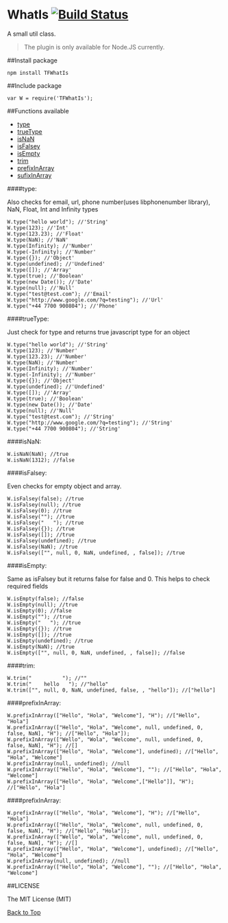 # WhatIs [![Build Status](https://travis-ci.org/mithralaya/WhatIs.svg?branch=master)](https://travis-ci.org/mithralaya/WhatIs)
A small util class.

> The plugin is only available for Node.JS currently.

##Install package

```
npm install TFWhatIs
```

##Include package

```
var W = require('TFWhatIs');
```

##Functions available
  - [type](#type)
  - [trueType](#trueType)
  - [isNaN](#isNaN)
  - [isFalsey](#isFalsey)
  - [isEmpty](#isEmpty)
  - [trim](#trim)
  - [prefixInArray](#prefixInArray)
  - [sufixInArray](#sufixInArray)

####type:

Also checks for email, url, phone number(uses libphonenumber library), NaN, Float, Int and Infinity  types

```
W.type("hello world"); //'String'
W.type(123); //'Int'
W.type(123.23); //'Float'
W.type(NaN); //'NaN'
W.type(Infinity); //'Number'
W.type(-Infinity); //'Number'
W.type({}); //'Object'
W.type(undefined); //'Undefined'
W.type([]); //'Array'
W.type(true); //'Boolean'
W.type(new Date()); //'Date'
W.type(null); //'Null'
W.type("test@test.com"); //'Email'
W.type("http://www.google.com/?q=testing"); //'Url'
W.type("+44 7700 900804"); //'Phone'
```

####trueType:

Just check for type and returns true javascript type for an object

```
W.type("hello world"); //'String'
W.type(123); //'Number'
W.type(123.23); //'Number'
W.type(NaN); //'Number'
W.type(Infinity); //'Number'
W.type(-Infinity); //'Number'
W.type({}); //'Object'
W.type(undefined); //'Undefined'
W.type([]); //'Array'
W.type(true); //'Boolean'
W.type(new Date()); //'Date'
W.type(null); //'Null'
W.type("test@test.com"); //'String'
W.type("http://www.google.com/?q=testing"); //'String'
W.type("+44 7700 900804"); //'String'
```

####isNaN:
```
W.isNaN(NaN); //true
W.isNaN(1312); //false
```

####isFalsey:

Even checks for empty object and array.

```
W.isFalsey(false); //true
W.isFalsey(null); //true
W.isFalsey(0); //true
W.isFalsey(""); //true
W.isFalsey("   "); //true
W.isFalsey({}); //true
W.isFalsey([]); //true
W.isFalsey(undefined); //true
W.isFalsey(NaN); //true
W.isFalsey(["", null, 0, NaN, undefined, , false]); //true
```

####isEmpty:

Same as isFalsey but it returns false for false and 0. This helps to check required fields

```
W.isEmpty(false); //false
W.isEmpty(null); //true
W.isEmpty(0); //false
W.isEmpty(""); //true
W.isEmpty("   "); //true
W.isEmpty({}); //true
W.isEmpty([]); //true
W.isEmpty(undefined); //true
W.isEmpty(NaN); //true
W.isEmpty(["", null, 0, NaN, undefined, , false]); //false
```

####trim:
```
W.trim("          "); //""
W.trim("    hello   "); //"hello"
W.trim(["", null, 0, NaN, undefined, false, , "hello"]); //["hello"]
```

####prefixInArray:
```
W.prefixInArray(["Hello", "Hola", "Welcome"], "H"); //["Hello", "Hola"]
W.prefixInArray(["Hello", "Hola", "Welcome", null, undefined, 0, false, NaN], "H"); //["Hello", "Hola"]);
W.prefixInArray(["Wello", "Wola", "Welcome", null, undefined, 0, false, NaN], "H"); //[]
W.prefixInArray(["Hello", "Hola", "Welcome"], undefined); //["Hello", "Hola", "Welcome"]
W.prefixInArray(null, undefined); //null
W.prefixInArray(["Hello", "Hola", "Welcome"], ""); //["Hello", "Hola", "Welcome"]
W.prefixInArray(["Hello", "Hola", "Welcome",["Hello"]], "H"); //["Hello", "Hola"]
```

####prefixInArray:
```
W.prefixInArray(["Hello", "Hola", "Welcome"], "H"); //["Hello", "Hola"]
W.prefixInArray(["Hello", "Hola", "Welcome", null, undefined, 0, false, NaN], "H"); //["Hello", "Hola"]);
W.prefixInArray(["Wello", "Wola", "Welcome", null, undefined, 0, false, NaN], "H"); //[]
W.prefixInArray(["Hello", "Hola", "Welcome"], undefined); //["Hello", "Hola", "Welcome"]
W.prefixInArray(null, undefined); //null
W.prefixInArray(["Hello", "Hola", "Welcome"], ""); //["Hello", "Hola", "Welcome"]
```

##LICENSE

The MIT License (MIT)

[Back to Top](#whatis-)
